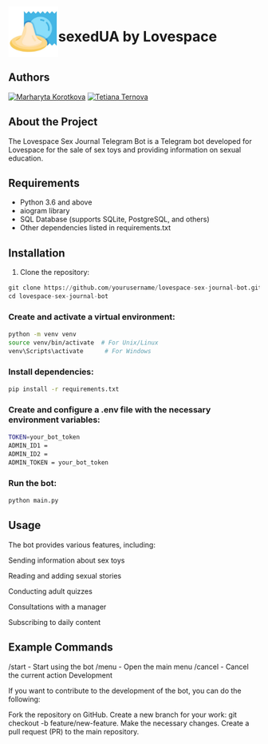 <div style="display: flex; align-items: center;">
  <img src="./logo.jpg" alt="Logo" width="100" height="100">
  <h1>sexedUA by Lovespace</h1>
</div>

## Authors

[![Marharyta Korotkova](https://img.shields.io/badge/GitHub-atiragramk-blue?logo=github)](https://github.com/atiragramk)
[![Tetiana Ternova](https://img.shields.io/badge/GitHub-TaniaTernovaya-blue?logo=github)](https://github.com/TaniaTernovaya)

## About the Project

The Lovespace Sex Journal Telegram Bot is a Telegram bot developed for Lovespace for the sale of sex toys and providing information on sexual education.


## Requirements

- Python 3.6 and above
- aiogram library
- SQL Database (supports SQLite, PostgreSQL, and others)
- Other dependencies listed in requirements.txt

## Installation

1. Clone the repository:

```python
git clone https://github.com/yourusername/lovespace-sex-journal-bot.git
cd lovespace-sex-journal-bot 
```
### Create and activate a virtual environment:

```bash
python -m venv venv
source venv/bin/activate  # For Unix/Linux
venv\Scripts\activate      # For Windows
```
### Install dependencies:
```bash
pip install -r requirements.txt
```
### Create and configure a .env file with the necessary environment variables:
```bash
TOKEN=your_bot_token
ADMIN_ID1 = 
ADMIN_ID2 = 
ADMIN_TOKEN = your_bot_token
```
### Run the bot:
```bash
python main.py

```
## Usage

The bot provides various features, including:

Sending information about sex toys

Reading and adding sexual stories

Conducting adult quizzes

Consultations with a manager

Subscribing to daily content

## Example Commands
/start - Start using the bot
/menu - Open the main menu
/cancel - Cancel the current action
Development

If you want to contribute to the development of the bot, you can do the following:

Fork the repository on GitHub.
Create a new branch for your work: git checkout -b feature/new-feature.
Make the necessary changes.
Create a pull request (PR) to the main repository.